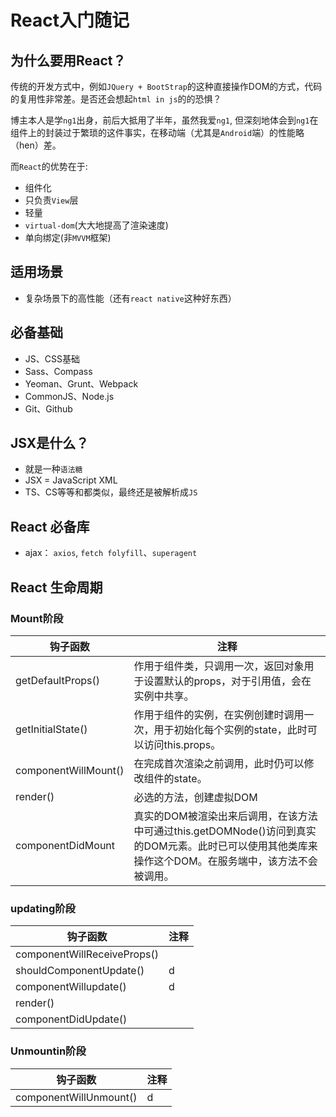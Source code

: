 # React入门随记

## 为什么要用React？

传统的开发方式中，例如`JQuery + BootStrap`的这种直接操作DOM的方式，代码的复用性非常差。是否还会想起`html in js`的的恐惧？

博主本人是学`ng1`出身，前后大抵用了半年，虽然我爱`ng1`, 但深刻地体会到`ng1`在组件上的封装过于繁琐的这件事实，在移动端（尤其是`Android`端）的性能略（hen）差。

而`React`的优势在于:

- 组件化
- 只负责`View`层
- 轻量
- `virtual-dom`(大大地提高了渲染速度)
- 单向绑定(非`MVVM`框架)

## 适用场景

- 复杂场景下的高性能（还有`react native`这种好东西）


## 必备基础

- JS、CSS基础
- Sass、Compass
- Yeoman、Grunt、Webpack
- CommonJS、Node.js
- Git、Github

## JSX是什么？

- 就是一种`语法糖`
- JSX = JavaScript XML
- TS、CS等等和都类似，最终还是被解析成`JS`


## React 必备库

- ajax： `axios`, `fetch folyfill`、`superagent`



## React 生命周期

### Mount阶段

钩子函数|注释
---|---
getDefaultProps()|作用于组件类，只调用一次，返回对象用于设置默认的props，对于引用值，会在实例中共享。
getInitialState()|作用于组件的实例，在实例创建时调用一次，用于初始化每个实例的state，此时可以访问this.props。
componentWillMount()|在完成首次渲染之前调用，此时仍可以修改组件的state。
render()|必选的方法，创建虚拟DOM
componentDidMount|真实的DOM被渲染出来后调用，在该方法中可通过this.getDOMNode()访问到真实的DOM元素。此时已可以使用其他类库来操作这个DOM。在服务端中，该方法不会被调用。

### updating阶段
钩子函数|注释
---|---
componentWillReceiveProps()|
shouldComponentUpdate()|d
componentWillupdate()|d
render()|
componentDidUpdate()|

### Unmountin阶段
钩子函数|注释
---|---
componentWillUnmount()|d










